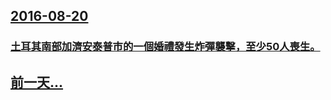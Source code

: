 ## [2016-08-20](/zh/news/2016/08/20/index.md)

### [土耳其南部加濟安泰普市的一個婚禮發生炸彈襲擊，至少50人喪生。 ](/zh/news/2016/08/20/土耳其南部加濟安泰普市的一個婚禮發生炸彈襲擊-至少50人喪生.md)
## [前一天...](/zh/news/2016/08/18/index.md)

